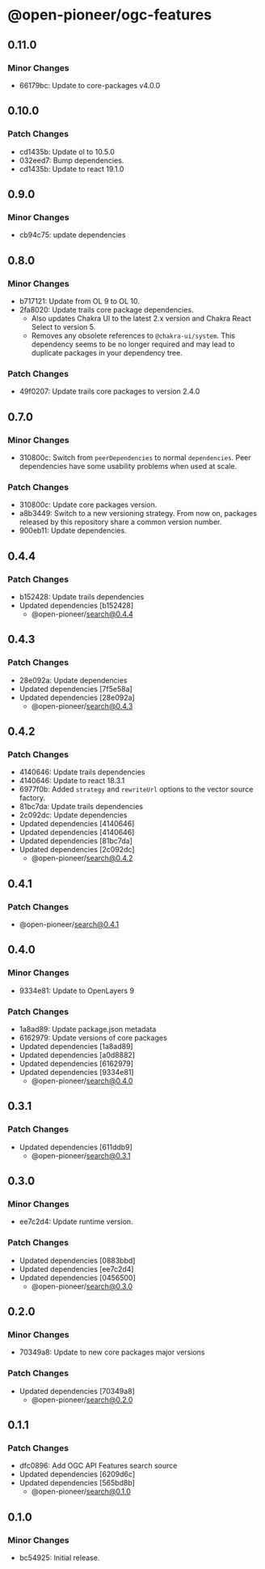 # @open-pioneer/ogc-features

## 0.11.0

### Minor Changes

- 66179bc: Update to core-packages v4.0.0

## 0.10.0

### Patch Changes

- cd1435b: Update ol to 10.5.0
- 032eed7: Bump dependencies.
- cd1435b: Update to react 19.1.0

## 0.9.0

### Minor Changes

- cb94c75: update dependencies

## 0.8.0

### Minor Changes

- b717121: Update from OL 9 to OL 10.
- 2fa8020: Update trails core package dependencies.
    - Also updates Chakra UI to the latest 2.x version and Chakra React Select to version 5.
    - Removes any obsolete references to `@chakra-ui/system`.
      This dependency seems to be no longer required and may lead to duplicate packages in your dependency tree.

### Patch Changes

- 49f0207: Update trails core packages to version 2.4.0

## 0.7.0

### Minor Changes

- 310800c: Switch from `peerDependencies` to normal `dependencies`. Peer dependencies have some usability problems when used at scale.

### Patch Changes

- 310800c: Update core packages version.
- a8b3449: Switch to a new versioning strategy.
  From now on, packages released by this repository share a common version number.
- 900eb11: Update dependencies.

## 0.4.4

### Patch Changes

- b152428: Update trails dependencies
- Updated dependencies [b152428]
    - @open-pioneer/search@0.4.4

## 0.4.3

### Patch Changes

- 28e092a: Update dependencies
- Updated dependencies [7f5e58a]
- Updated dependencies [28e092a]
    - @open-pioneer/search@0.4.3

## 0.4.2

### Patch Changes

- 4140646: Update trails dependencies
- 4140646: Update to react 18.3.1
- 6977f0b: Added `strategy` and `rewriteUrl` options to the vector source factory.
- 81bc7da: Update trails dependencies
- 2c092dc: Update dependencies
- Updated dependencies [4140646]
- Updated dependencies [4140646]
- Updated dependencies [81bc7da]
- Updated dependencies [2c092dc]
    - @open-pioneer/search@0.4.2

## 0.4.1

### Patch Changes

- @open-pioneer/search@0.4.1

## 0.4.0

### Minor Changes

- 9334e81: Update to OpenLayers 9

### Patch Changes

- 1a8ad89: Update package.json metadata
- 6162979: Update versions of core packages
- Updated dependencies [1a8ad89]
- Updated dependencies [a0d8882]
- Updated dependencies [6162979]
- Updated dependencies [9334e81]
    - @open-pioneer/search@0.4.0

## 0.3.1

### Patch Changes

- Updated dependencies [611ddb9]
    - @open-pioneer/search@0.3.1

## 0.3.0

### Minor Changes

- ee7c2d4: Update runtime version.

### Patch Changes

- Updated dependencies [0883bbd]
- Updated dependencies [ee7c2d4]
- Updated dependencies [0456500]
    - @open-pioneer/search@0.3.0

## 0.2.0

### Minor Changes

- 70349a8: Update to new core packages major versions

### Patch Changes

- Updated dependencies [70349a8]
    - @open-pioneer/search@0.2.0

## 0.1.1

### Patch Changes

- dfc0896: Add OGC API Features search source
- Updated dependencies [6209d6c]
- Updated dependencies [565bd8b]
    - @open-pioneer/search@0.1.0

## 0.1.0

### Minor Changes

- bc54925: Initial release.
